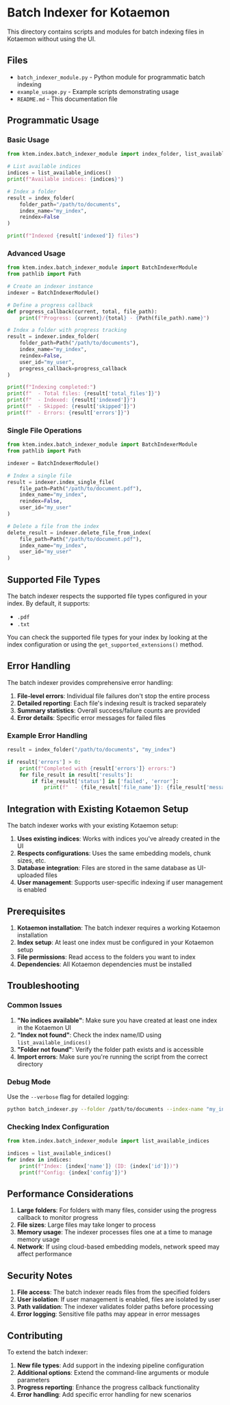# Batch Indexer for Kotaemon

This directory contains scripts and modules for batch indexing files in Kotaemon without using the UI.

## Files

- `batch_indexer_module.py` - Python module for programmatic batch indexing
- `example_usage.py` - Example scripts demonstrating usage
- `README.md` - This documentation file

## Programmatic Usage

### Basic Usage

```python
from ktem.index.batch_indexer_module import index_folder, list_available_indices

# List available indices
indices = list_available_indices()
print(f"Available indices: {indices}")

# Index a folder
result = index_folder(
    folder_path="/path/to/documents",
    index_name="my_index",
    reindex=False
)

print(f"Indexed {result['indexed']} files")
```

### Advanced Usage

```python
from ktem.index.batch_indexer_module import BatchIndexerModule
from pathlib import Path

# Create an indexer instance
indexer = BatchIndexerModule()

# Define a progress callback
def progress_callback(current, total, file_path):
    print(f"Progress: {current}/{total} - {Path(file_path).name}")

# Index a folder with progress tracking
result = indexer.index_folder(
    folder_path=Path("/path/to/documents"),
    index_name="my_index",
    reindex=False,
    user_id="my_user",
    progress_callback=progress_callback
)

print(f"Indexing completed:")
print(f"  - Total files: {result['total_files']}")
print(f"  - Indexed: {result['indexed']}")
print(f"  - Skipped: {result['skipped']}")
print(f"  - Errors: {result['errors']}")
```

### Single File Operations

```python
from ktem.index.batch_indexer_module import BatchIndexerModule
from pathlib import Path

indexer = BatchIndexerModule()

# Index a single file
result = indexer.index_single_file(
    file_path=Path("/path/to/document.pdf"),
    index_name="my_index",
    reindex=False,
    user_id="my_user"
)

# Delete a file from the index
delete_result = indexer.delete_file_from_index(
    file_path=Path("/path/to/document.pdf"),
    index_name="my_index",
    user_id="my_user"
)
```

## Supported File Types

The batch indexer respects the supported file types configured in your index. By default, it supports:
- `.pdf`
- `.txt`

You can check the supported file types for your index by looking at the index configuration or using the `get_supported_extensions()` method.

## Error Handling

The batch indexer provides comprehensive error handling:

1. **File-level errors**: Individual file failures don't stop the entire process
2. **Detailed reporting**: Each file's indexing result is tracked separately
3. **Summary statistics**: Overall success/failure counts are provided
4. **Error details**: Specific error messages for failed files

### Example Error Handling

```python
result = index_folder("/path/to/documents", "my_index")

if result['errors'] > 0:
    print(f"Completed with {result['errors']} errors:")
    for file_result in result['results']:
        if file_result['status'] in ['failed', 'error']:
            print(f"  - {file_result['file_name']}: {file_result['message']}")
```

## Integration with Existing Kotaemon Setup

The batch indexer works with your existing Kotaemon setup:

1. **Uses existing indices**: Works with indices you've already created in the UI
2. **Respects configurations**: Uses the same embedding models, chunk sizes, etc.
3. **Database integration**: Files are stored in the same database as UI-uploaded files
4. **User management**: Supports user-specific indexing if user management is enabled

## Prerequisites

1. **Kotaemon installation**: The batch indexer requires a working Kotaemon installation
2. **Index setup**: At least one index must be configured in your Kotaemon setup
3. **File permissions**: Read access to the folders you want to index
4. **Dependencies**: All Kotaemon dependencies must be installed

## Troubleshooting

### Common Issues

1. **"No indices available"**: Make sure you have created at least one index in the Kotaemon UI
2. **"Index not found"**: Check the index name/ID using `list_available_indices()`
3. **"Folder not found"**: Verify the folder path exists and is accessible
4. **Import errors**: Make sure you're running the script from the correct directory

### Debug Mode

Use the `--verbose` flag for detailed logging:

```bash
python batch_indexer.py --folder /path/to/documents --index-name "my_index" --verbose
```

### Checking Index Configuration

```python
from ktem.index.batch_indexer_module import list_available_indices

indices = list_available_indices()
for index in indices:
    print(f"Index: {index['name']} (ID: {index['id']})")
    print(f"Config: {index['config']}")
```

## Performance Considerations

1. **Large folders**: For folders with many files, consider using the progress callback to monitor progress
2. **File sizes**: Large files may take longer to process
3. **Memory usage**: The indexer processes files one at a time to manage memory usage
4. **Network**: If using cloud-based embedding models, network speed may affect performance

## Security Notes

1. **File access**: The batch indexer reads files from the specified folders
2. **User isolation**: If user management is enabled, files are isolated by user
3. **Path validation**: The indexer validates folder paths before processing
4. **Error logging**: Sensitive file paths may appear in error messages

## Contributing

To extend the batch indexer:

1. **New file types**: Add support in the indexing pipeline configuration
2. **Additional options**: Extend the command-line arguments or module parameters
3. **Progress reporting**: Enhance the progress callback functionality
4. **Error handling**: Add specific error handling for new scenarios 